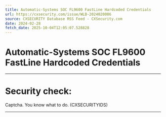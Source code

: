 ```yaml
---
title: Automatic-Systems SOC FL9600 FastLine Hardcoded Credentials
url: https://cxsecurity.com/issue/WLB-2024020086
source: CXSECURITY Database RSS Feed - CXSecurity.com
date: 2024-02-28
fetch_date: 2025-10-04T12:05:07.528828
---
```


# Automatic-Systems SOC FL9600 FastLine Hardcoded Credentials

---

# Security check:

Captcha. You know what to do. (CXSECURITYIDS)

---